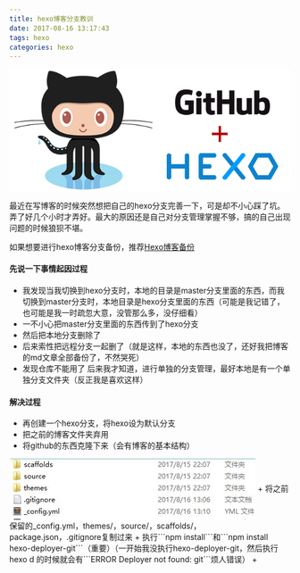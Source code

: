 ```yaml
---
title: hexo博客分支教训
date: 2017-08-16 13:17:43
tags: hexo
categories: hexo
---
```

<img src="/img/2017-8-16/1.png" align="center">

最近在写博客的时候突然想把自己的hexo分支完善一下，可是却不小心踩了坑。弄了好几个小时才弄好。最大的原因还是自己对分支管理掌握不够，搞的自己出现问题的时候狼狈不堪。
<!-- more -->
如果想要进行hexo博客分支备份，推荐[Hexo博客备份](http://www.jianshu.com/p/57b5a384f234)

#### 先说一下事情起因过程
+ 我发现当我切换到hexo分支时，本地的目录是master分支里面的东西，而我切换到master分支时，本地目录是hexo分支里面的东西（可能是我记错了，也可能是我一时疏忽大意，没管那么多，没仔细看）
+ 一不小心把master分支里面的东西传到了hexo分支
+ 然后把本地分支删除了
+ 后来索性把远程分支一起删了（就是这样，本地的东西也没了，还好我把博客的md文章全部备份了，不然哭死）
+ 发现仓库不能用了
后来我才知道，进行单独的分支管理，最好本地是有一个单独分支文件夹（反正我是喜欢这样）

#### 解决过程
+ 再创建一个hexo分支，将hexo设为默认分支
+ 把之前的博客文件夹弃用
+ 将github的东西克隆下来（会有博客的基本结构）

<img src="/img/2017-8-16/2.JPG" align="center">
+ 将之前保留的_config.yml，themes/，source/，scaffolds/，package.json，.gitignore复制过来
+ 执行```npm install```和```npm install hexo-deployer-git```（重要）（一开始我没执行hexo-deployer-git，然后执行hexo d 的时候就会有```ERROR Deployer not found: git```烦人错误）
+ 